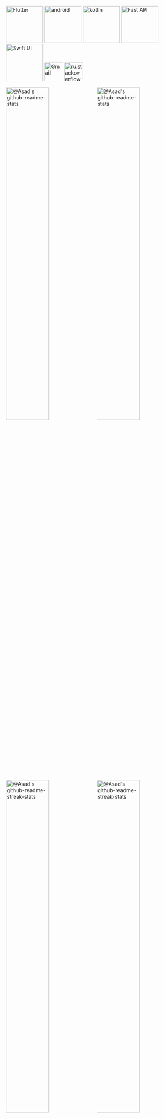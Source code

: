 <!--suppress HtmlDeprecatedAttribute -->


<a href="https://docs.flutter.dev/"><img src="./assets/flutter.png" alt="Flutter" height="100" title="Flutter reference"></a>
<a href="https://developer.android.com/reference"><img src="./assets/android-plain.svg" alt="android" height="100" title="Android reference"></a>
<a href="https://kotlinlang.org/docs/home.html"><img src="./assets/kotlin-original.svg" alt="kotlin" height="100" title="Kotlin documentation"></a>
<a href="https://fastapi.tiangolo.com/"><img src="./assets/fast.png" alt="Fast API" height="100" title="Fast API documentation"></a>
<a href="https://developer.apple.com/documentation/swiftui/"><img src="./assets/swift.png" alt="Swift UI" height="100" title="Swift documentation"></a>
<a href="mailto:asadbalqani@gmail.com"><img src="./assets/gmail.png" alt="Gmail" height="50" title="Send mail"></a>
<a href="https://stackoverflow.com/users/17998444/asad-ullah"><img src="./assets/stack_overflow.svg" alt="ru.stackoverflow" height="50" title="ru.stackoverflow profile"></a>
 

<p align="center">

<!-- OLD github-readme-stats
<a href="https://github.com/asad06124?tab=repositories"><img src="https://github-readme-stats.vercel.app/api?username=Asad06124&theme=gotham&show_icons=true&count_private=true&hide_border=true"  width="48%" alt="@Asad's github-readme-stats"/></a>
-->

<a href="https://github.com/Asad06124?tab=repositories#gh-dark-mode-only"><img src="https://github-readme-stats-one-bice.vercel.app/api?username=Asad06124&theme=gotham&show_icons=true&count_private=true&hide_border=true&role=OWNER,ORGANIZATION_MEMBER,COLLABORATOR"  width="48%" alt="@Asad's github-readme-stats"/></a>
<a href="https://github.com/Asad06124?tab=repositories#gh-light-mode-only"><img src="https://github-readme-stats-one-bice.vercel.app/api?username=Asad06124&theme=default&show_icons=true&count_private=true&hide_border=true&role=OWNER,ORGANIZATION_MEMBER,COLLABORATOR"  width="48%" alt="@Asad's github-readme-stats"/></a>
<a href="https://github.com/Asad06124?tab=stars#gh-dark-mode-only"><img src="https://github-readme-streak-stats.herokuapp.com?user=Asad06124&theme=gotham&hide_border=true&date_format=M%20j%5B%2C%20Y%5D"  width="48%" alt="@Asad's github-readme-streak-stats"/></a>
<a href="https://github.com/Asad06124?tab=stars#gh-light-mode-only"><img src="https://github-readme-streak-stats.herokuapp.com?user=Asad06124&theme=transparent&hide_border=true&date_format=M%20j%5B%2C%20Y%5D"  width="48%" alt="@Asad's github-readme-streak-stats"/></a>

</p>


<a href="https://play.kotlinlang.org"><img src="./assets/colored.png"  width="100%" alt="play.kotlinlang.org"/></a>


<!-- activity graph heroku-app start -->
<p align="center">
    <a href="https://wakatime.com/@asadbalqani#gh-dark-mode-only">
        <img src="https://github-readme-activity-graph.vercel.app/graph?username=Asad06124&theme=react-dark&hide_border=true&hide_title=false&area=true&custom_title=Total%20contribution%20graph%20in%20all%20repo" width="95%" alt="activity graph">
    </a>
    <a href="https://wakatime.com/@asadbalqani#gh-light-mode-only">
        <img src="https://github-readme-activity-graph.vercel.app/graph?username=Asad06124&theme=github-light&hide_border=true&hide_title=false&area=true&custom_title=Total%20contribution%20graph%20in%20all%20repo" width="95%" alt="activity graph">
    </a>
</p>
<!-- activity graph heroku-app end -->


<p align="center">
 <a href="https://github.com/asad06124#gh-dark-mode-only"><img src="https://github-readme-stats.vercel.app/api/top-langs/?username=felangel&layout=compact&langs_count=8&theme=github_dark&utcOffset=4&size_wei&no-frame=true&column=3&row=2"  width="40%" alt="@Asad's wakatime stats"/></a>
 <a href="https://github.com/asad06124#gh-light-mode-only"><img src="https://github-readme-stats.vercel.app/api/top-langs/?username=felangel&layout=compact&langs_count=8&theme=github&utcOffset=4&no-frame=true&column=3&row=2"  width="40%" alt="@Asad's wakatime stats"/></a>
<a href="https://github.com/Asad06124?tab=achievements#gh-dark-mode-only"><img src="https://github-profile-trophy.vercel.app/?username=Asad06124&theme=onestar&no-frame=true&column=3&row=2"  width="38%" alt="@Asad's trophy stats"/></a>
<a href="https://github.com/Asad06124?tab=achievements#gh-light-mode-only"><img src="https://github-profile-trophy.vercel.app/?username=Asad06124&theme=flat&no-frame=true&column=3&row=2"  width="38%" alt="@Asad's trophy stats"/></a>
</p>



<p align="center">
<a href="https://github.com/pulls?q=is%3Apr+author%3AAsad06124+archived%3Afalse+is%3Aclosed#gh-dark-mode-only"><img src="https://github-profile-summary-cards.vercel.app/api/cards/productive-time?username=Asad06124&theme=github_dark&utcOffset=4"  width="31%" alt="@Asad's productive-time"/></a>
<a href="https://github.com/pulls?q=is%3Apr+author%3AAsad06124+archived%3Afalse+is%3Aclosed#gh-light-mode-only"><img src="https://github-profile-summary-cards.vercel.app/api/cards/productive-time?username=Asad06124&theme=github&utcOffset=4"  width="31%" alt="@Asad's productive-time"/></a>
<a href="https://github.com/issues?q=is%3Aissue+author%3AAsad06124+archived%3Afalse+is%3Aclosed#gh-dark-mode-only"><img src="https://github-profile-summary-cards.vercel.app/api/cards/profile-details?username=Asad06124&theme=github_dark&hide_border=true"  width="64%" alt="@Asad's profile-details"/></a>
<a href="https://github.com/issues?q=is%3Aissue+author%3AAsad06124+archived%3Afalse+is%3Aclosed#gh-light-mode-only"><img src="https://github-profile-summary-cards.vercel.app/api/cards/profile-details?username=Asad06124&theme=github&hide_border=true"  width="64%" alt="@Asad's profile-details"/></a>
</p>


<a href="https://rextester.com/l/python3_online_compiler"><img src="./assets/colored.png"  width="100%" alt="python3_online_compiler"/></a>


<p align="center">
    <a href="https://www.codewars.com/users/Asad06124">
        <img alt="codewars badge" src="https://www.codewars.com//users/Asad06124/badges/large">
    </a>
</p>


<p align="center">
<a href="https://wakatime.com/@asadbalqani"><img src="https://wakatime.com/badge/user/d2efdea8-328e-42fd-b016-334b5f385b3f.svg?style=social" alt="wakatime"></a>
<a href="https://github.com/Asad06124?tab=following"><img src="https://img.shields.io/github/stars/Asad06124?affiliations=OWNER%2CCOLLABORATOR%2CORGANIZATION_MEMBER&label=Total%20user%20stars%20in%20all%20repo&logoColor=red&style=social" alt="GitHub User's stars"></a>
<a href="https://github.com/Asad06124?tab=followers"><img src="https://img.shields.io/github/followers/Asad06124?&logoColor=red&style=social" alt="GitHub followers"></a>
</p>


<p align="center">

[//]: # (<a href="https://stackexchange.com/users/1604668/asad-ullah?tab=accounts#gh-dark-mode-only"><img src="https://stackexchange.com/users/flair/1604668.png?theme=dark" width="208" height="58" alt="Профиль участника Asad Ullah в Stack Exchange, сети бесплатных сайтов вопросов и ответов, управляемых сообществом" title="Профиль участника Asad Ullah в Stack Exchange, сети бесплатных сайтов вопросов и ответов, управляемых сообществом"></a>)
<a href="https://stackexchange.com/users/1604668/asad-ullah?tab=accounts#gh-light-mode-only"><img src="https://stackexchange.com/users/flair/1604668.png?theme=light" width="208" height="58" alt="Профиль участника Asad Ullah в Stack Exchange, сети бесплатных сайтов вопросов и ответов, управляемых сообществом" title="Профиль участника Asad Ullah в Stack Exchange, сети бесплатных сайтов вопросов и ответов, управляемых сообществом"></a>
<a href="https://stackoverflow.com/users/17998444/Asad06124#gh-dark-mode-only"><img alt="stackoverflow badge" height="58" src="https://github-readme-stackoverflow.vercel.app/?userID=17998444&theme=dark&layout=compact"></a>
<a href="https://stackoverflow.com/users/17998444/Asad06124#gh-light-mode-only"><img alt="stackoverflow badge" height="58" src="https://github-readme-stackoverflow.vercel.app/?userID=17998444&theme=light&layout=compact"></a>
</p>


<p align="center">
<a href="https://gist.github.com/Asad06124"><img src="https://profile-counter.glitch.me/{Asad06124}/count.svg" alt="Asad06124 :: Visitor's Count" /></a>
</p>
